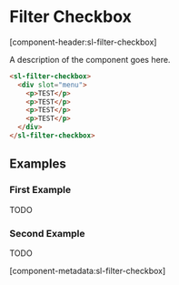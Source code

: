 # Filter Checkbox

[component-header:sl-filter-checkbox]

A description of the component goes here.

```html preview
<sl-filter-checkbox>
  <div slot="menu">
    <p>TEST</p>
    <p>TEST</p>
    <p>TEST</p>
    <p>TEST</p>
  </div>
</sl-filter-checkbox>
```

## Examples

### First Example

TODO

### Second Example

TODO

[component-metadata:sl-filter-checkbox]
